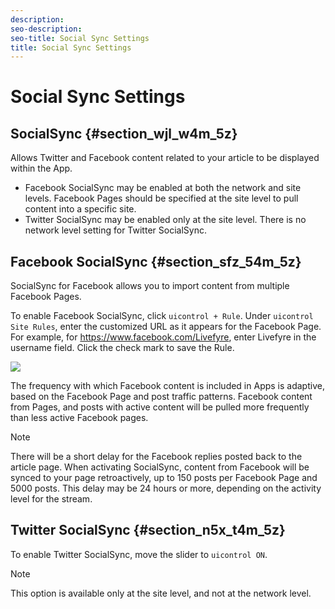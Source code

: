 ```yaml
---
description: 
seo-description: 
seo-title: Social Sync Settings
title: Social Sync Settings
---
```


# Social Sync Settings

## SocialSync {#section_wjl_w4m_5z}

Allows Twitter and Facebook content related to your article to be displayed within the App.

* Facebook SocialSync may be enabled at both the network and site levels. Facebook Pages should be specified at the site level to pull content into a specific site.
* Twitter SocialSync may be enabled only at the site level. There is no network level setting for Twitter SocialSync.
## Facebook SocialSync {#section_sfz_54m_5z}

SocialSync for Facebook allows you to import content from multiple Facebook Pages.

To enable Facebook SocialSync, click `uicontrol + Rule`. Under `uicontrol Site Rules`, enter the customized URL as it appears for the Facebook Page. For example, for https://www.facebook.com/Livefyre, enter Livefyre in the username field. Click the check mark to save the Rule.

![](https://answers.livefyre.com/wp-content/uploads/2015/11/SettingsDefaultSocial-1024x540.png)

The frequency with which Facebook content is included in Apps is adaptive, based on the Facebook Page and post traffic patterns. Facebook content from Pages, and posts with active content will be pulled more frequently than less active Facebook pages.

>[!NOTE]
>
>There will be a short delay for the Facebook replies posted back to the article page. When activating SocialSync, content from Facebook will be synced to your page retroactively, up to 150 posts per Facebook Page and 5000 posts. This delay may be 24 hours or more, depending on the activity level for the stream.
## Twitter SocialSync {#section_n5x_t4m_5z}

To enable Twitter SocialSync, move the slider to `uicontrol ON`.

>[!NOTE]
>
>This option is available only at the site level, and not at the network level.
